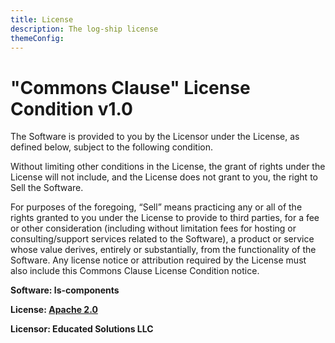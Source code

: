 ```yaml
---
title: License
description: The log-ship license
themeConfig:
---
```


# "Commons Clause" License Condition v1.0

The Software is provided to you by the Licensor under the License, as defined below, subject to the following condition.

Without limiting other conditions in the License, the grant of rights under the License will not include, and the
License does not grant to you, the right to Sell the Software.

For purposes of the foregoing, “Sell” means practicing any or all of the rights granted to you under the License to
provide to third parties, for a fee or other consideration (including without limitation fees for hosting or
consulting/support services related to the Software), a product or service whose value derives, entirely or substantially,
from the functionality of the Software. Any license notice or attribution required by the License must also include this
Commons Clause License Condition notice.

**Software: ls-components**

**License: [Apache 2.0](https://www.apache.org/licenses/LICENSE-2.0.txt)**

**Licensor: Educated Solutions LLC**
